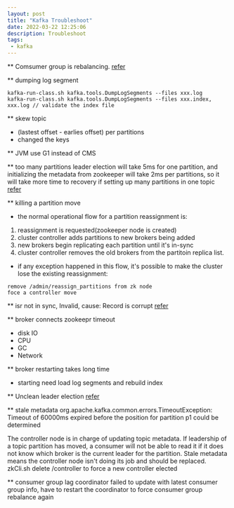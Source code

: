 ```yaml
---
layout: post
title: "Kafka Troubleshoot"
date: 2022-03-22 12:25:06
description: Troubleshoot
tags: 
 - kafka
---
```


** Comsumer group is rebalancing.
[refer](https://medium.com/bakdata/solving-my-weird-kafka-rebalancing-problems-c05e99535435)


** dumping log segment
```
kafka-run-class.sh kafka.tools.DumpLogSegments --files xxx.log
kafka-run-class.sh kafka.tools.DumpLogSegments --files xxx.index, xxx.log // validate the index file 
```

** skew topic
- (lastest offset - earlies offset) per partitions
- changed the keys

** JVM
use G1 instead of CMS

** too many partitions
leader election will take 5ms for one partition, and initializing the metadata from zookeeper will take 2ms per partitions, so it will take more time to recovery if setting up many partitions in one topic
[refer](https://www.confluent.io/blog/how-choose-number-topics-partitions-kafka-cluster/)

** killing a partition move
- the normal operational flow for a partition reassignment is:
1. reassignment is requested(zookeeper node is created)
2. cluster controller adds partitions to new brokers being added
3. new brokers begin replicating each partition until it's in-sync
4. cluster controller removes the old brokers from the partitoin replica list.

- if any exception happened in this flow, it's possible to make the cluster lose  the existing reassignment:
```
remove /admin/reassign_partitions from zk node
foce a controller move
```

** isr not in sync,  Invalid, cause: Record is corrupt
[refer](https://stacksoft.io/blog/kafka-troubles/)

** broker connects zookeepr timeout
- disk IO
- CPU
- GC
- Network

** broker restarting takes long time
- starting need load log segments and rebuild index

** Unclean leader election
[refer](https://issues.apache.org/jira/browse/KAFKA-3410)


** stale metadata org.apache.kafka.common.errors.TimeoutException: 
Timeout of 60000ms expired before the position for partition p1 could be determined

The controller node is in charge of updating topic metadata. If leadership of a topic partition has moved, a consumer will not be able to read it if it does not know which broker is the current leader for the partition. Stale metadata means the controller node isn't doing its job and should be replaced.
zkCli.sh delete /controller to force a new controller elected

** consumer group lag 
coordinator failed to update with latest consumer group info, have to restart the coordinator to force consumer group rebalance again

